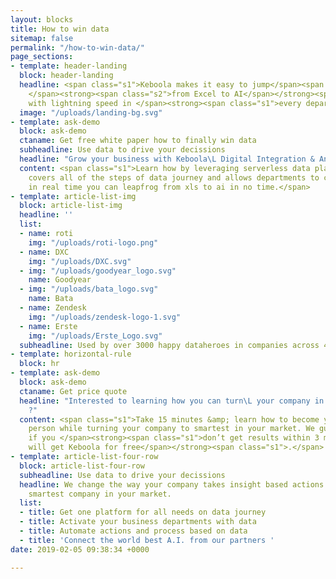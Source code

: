 ```yaml
---
layout: blocks
title: How to win data
sitemap: false
permalink: "/how-to-win-data/"
page_sections:
- template: header-landing
  block: header-landing
  headline: <span class="s1">Keboola makes it easy to jump</span><span class="s2">
    </span><strong><span class="s2">from Excel to AI</span></strong><span class="s1"><br>
    with lightning speed in </span><strong><span class="s1">every department.</span></strong>
  image: "/uploads/landing-bg.svg"
- template: ask-demo
  block: ask-demo
  ctaname: Get free white paper how to finally win data
  subheadline: Use data to drive your decissions
  headline: "Grow your business with Keboola\L Digital Integration & Analytics Hub"
  content: <span class="s1">Learn how by leveraging serverless data platform that
    covers all of the steps of data journey and allows departments to collaborate
    in real time you can leapfrog from xls to ai in no time.</span>
- template: article-list-img
  block: article-list-img
  headline: ''
  list:
  - name: roti
    img: "/uploads/roti-logo.png"
  - name: DXC
    img: "/uploads/DXC.svg"
  - img: "/uploads/goodyear_logo.svg"
    name: Goodyear
  - img: "/uploads/bata_logo.svg"
    name: Bata
  - name: Zendesk
    img: "/uploads/zendesk-logo-1.svg"
  - name: Erste
    img: "/uploads/Erste_Logo.svg"
  subheadline: Used by over 3000 happy dataheroes in companies across 4 continents
- template: horizontal-rule
  block: hr
- template: ask-demo
  block: ask-demo
  ctaname: Get price quote
  headline: "Interested to learning how you can turn\L your company in just 3 months
    ?"
  content: <span class="s1">Take 15 minutes &amp; learn how to become your CEOs favourite
    person while turning your company to smartest in your market. We guarantee that
    if you </span><strong><span class="s1">don’t get results within 3 months, you
    will get Keboola for free</span></strong><span class="s1">.</span>
- template: article-list-four-row
  block: article-list-four-row
  subheadline: Use data to drive your decissions
  headline: We change the way your company takes insight based actions. Become the
    smartest company in your market.
  list:
  - title: Get one platform for all needs on data journey
  - title: Activate your business departments with data
  - title: Automate actions and process based on data
  - title: 'Connect the world best A.I. from our partners '
date: 2019-02-05 09:38:34 +0000

---
```

